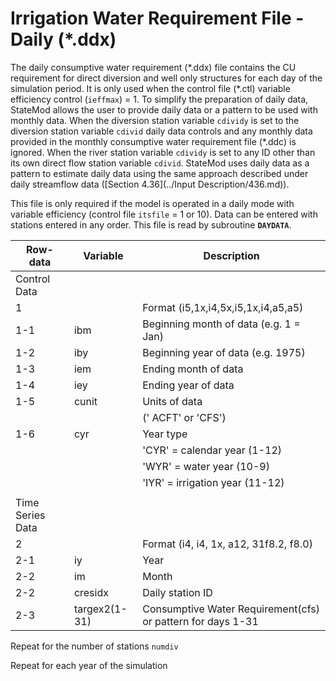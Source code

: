 # Irrigation Water Requirement File - Daily (*.ddx) #

The daily consumptive water requirement (\*.ddx) file contains the CU requirement for direct diversion and 
well only structures for each day of the simulation period. It is only used when the control file (\*.ctl) 
variable efficiency control (`ieffmax`) = 1. To simplify the preparation of daily data, StateMod allows the 
user to provide daily data or a pattern to be used with monthly data. When the diversion station variable 
`cdividy` is set to the diversion station variable `cdivid` daily data controls and any monthly data provided 
in the monthly consumptive water requirement file (\*.ddc) is ignored. When the river station variable `cdividy` 
is set to any ID other than its own direct flow station variable `cdivid`. StateMod uses daily data as a pattern 
to estimate daily data using the same approach described under daily streamflow data ([Section 4.36](../Input Description/436.md)).

This file is only required if the model is operated in a daily mode with variable efficiency (control 
file `itsfile` = 1 or 10). Data can be entered with stations entered in any order. This file is read by subroutine 
**`DAYDATA`**.

| Row-data							| Variable						| Description 								|				
| ------------------				| --------------------			| --------									|
| Control Data						| 								| 											|
| 1	 								| 								| Format (i5,1x,i4,5x,i5,1x,i4,a5,a5)
| 1-1								| ibm							| Beginning month of data (e.g. 1 = Jan)
| 1-2								| iby							| Beginning year of data (e.g. 1975)
| 1-3								| iem							| Ending month of data
| 1-4								| iey							| Ending year of data 
| 1-5								| cunit							| Units of data 
| 									| 								| (' ACFT' or 'CFS')
| 1-6								| cyr							| Year type 
| 									| 								| 'CYR' = calendar year (1-12)
| 									| 								| 'WYR' = water year (10-9)
| 									| 								| 'IYR' = irrigation year (11-12)
| | | |
| Time Series Data | | |
| 2									| 								| Format (i4, i4, 1x, a12, 31f8.2, f8.0)
| 2-1								| iy							| Year
| 2-2								| im							| Month
| 2-2								| cresidx						| Daily station ID
| 2-3								| targex2(1-31)					| Consumptive Water Requirement(cfs) or pattern for days 1-31

Repeat for the number of stations `numdiv`

Repeat for each year of the simulation	

